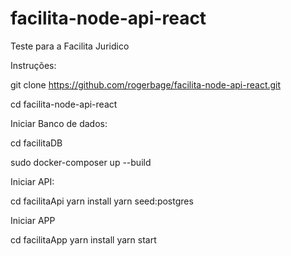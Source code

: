 # facilita-node-api-react
Teste para a Facilita Juridico


Instruções:

git clone https://github.com/rogerbage/facilita-node-api-react.git

cd facilita-node-api-react

Iniciar Banco de dados:

cd facilitaDB

sudo docker-composer up --build

Iniciar API:

cd facilitaApi
yarn install
yarn seed:postgres


Iniciar APP

cd facilitaApp
yarn install
yarn start